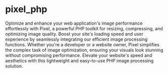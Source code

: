 # pixel_php

Optimize and enhance your web application's image performance effortlessly with Pixel, a powerful PHP toolkit for resizing, compressing, and optimizing image quality. Boost your site's loading speed and user experience by seamlessly integrating our efficient image processing functions. Whether you're a developer or a website owner, Pixel simplifies the complex task of image optimization, ensuring your visuals look stunning without compromising performance. Elevate your website's speed and aesthetics with this lightweight and easy-to-use PHP image processing solution.
